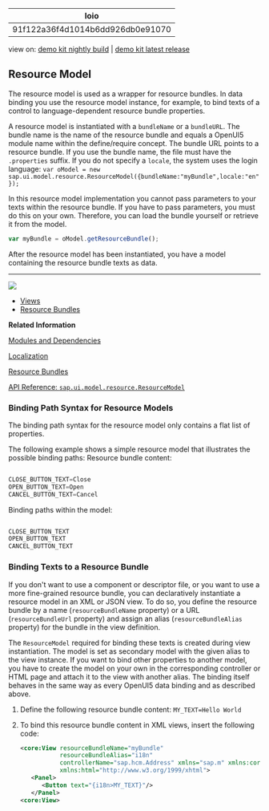 <!-- loio91f122a36f4d1014b6dd926db0e91070 -->

| loio |
| -----|
| 91f122a36f4d1014b6dd926db0e91070 |

<div id="loio">

view on: [demo kit nightly build](https://openui5nightly.hana.ondemand.com/topic/91f122a36f4d1014b6dd926db0e91070) | [demo kit latest release](https://sdk.openui5.org/topic/91f122a36f4d1014b6dd926db0e91070)</div>

## Resource Model

The resource model is used as a wrapper for resource bundles. In data binding you use the resource model instance, for example, to bind texts of a control to language-dependent resource bundle properties.

A resource model is instantiated with a `bundleName` or a `bundleURL`. The bundle name is the name of the resource bundle and equals a OpenUI5 module name within the define/require concept. The bundle URL points to a resource bundle. If you use the bundle name, the file must have the `.properties` suffix. If you do not specify a `locale`, the system uses the login language: `var oModel = new sap.ui.model.resource.ResourceModel({bundleName:"myBundle",locale:"en"});`

In this resource model implementation you cannot pass parameters to your texts within the resource bundle. If you have to pass parameters, you must do this on your own. Therefore, you can load the bundle yourself or retrieve it from the model.

```js
var myBundle = oModel.getResourceBundle();
```

After the resource model has been instantiated, you have a model containing the resource bundle texts as data.

***

![](images/loio46a5dad5f10e47fb8142fe9994dfbcca_LowRes.png)

-   [Views](Views_91f27e3.md)
-   [Resource Bundles](Resource_Bundles_91f225c.md)

**Related Information**  


[Modules and Dependencies](Modules_and_Dependencies_91f23a7.md "The OpenUI5 framework has built-in support for modularizing comprehensive JavaScript applications. That means, instead of defining and loading one large bundle of JavaScript code, an application can be split into smaller parts which then can be loaded at runtime at the time when they are needed. These smaller individual files are called modules.")

[Localization](Localization_91f217c.md "The framework concepts for text localization in OpenUI5 are aligned with the general concepts of the Java platform.")

[Resource Bundles](Resource_Bundles_91f225c.md "A resource bundle file is a Java properties file (as described in the Javadoc of class java.util.Properties). It contains key-value pairs where the values are the language-dependent texts and the keys are language-independent and used by the application to identify and access the corresponding values.")

[API Reference: `sap.ui.model.resource.ResourceModel`](https://sdk.openui5.org/api/sap.ui.model.resource.ResourceModel)

 <a name="loiof05c6f2cf18241cbbb2b126989108765"/>

<!-- loiof05c6f2cf18241cbbb2b126989108765 -->

### Binding Path Syntax for Resource Models

The binding path syntax for the resource model only contains a flat list of properties.

The following example shows a simple resource model that illustrates the possible binding paths: Resource bundle content:

```js

CLOSE_BUTTON_TEXT=Close
OPEN_BUTTON_TEXT=Open
CANCEL_BUTTON_TEXT=Cancel
```

Binding paths within the model:

```js

CLOSE_BUTTON_TEXT
OPEN_BUTTON_TEXT
CANCEL_BUTTON_TEXT
```

 <a name="loio7341396326c34631813c805d44058b05"/>

<!-- loio7341396326c34631813c805d44058b05 -->

### Binding Texts to a Resource Bundle

If you don't want to use a component or descriptor file, or you want to use a more fine-grained resource bundle, you can declaratively instantiate a resource model in an XML or JSON view. To do so, you define the resource bundle by a name \(`resourceBundleName` property\) or a URL \(`resourceBundleUrl` property\) and assign an alias \(`resourceBundleAlias` property\) for the bundle in the view definition.

The `ResourceModel` required for binding these texts is created during view instantiation. The model is set as secondary model with the given alias to the view instance. If you want to bind other properties to another model, you have to create the model on your own in the corresponding controller or HTML page and attach it to the view with another alias. The binding itself behaves in the same way as every OpenUI5 data binding and as described above.

1.  Define the following resource bundle content: `MY_TEXT=Hello World`

2.  To bind this resource bundle content in XML views, insert the following code:

    ```xml
    <core:View resourceBundleName="myBundle"
               resourceBundleAlias="i18n" 
               controllerName="sap.hcm.Address" xmlns="sap.m" xmlns:core="sap.ui.core"
               xmlns:html="http://www.w3.org/1999/xhtml">
       <Panel>
          <Button text="{i18n>MY_TEXT}"/>
       </Panel>
    <core:View>
    ```


